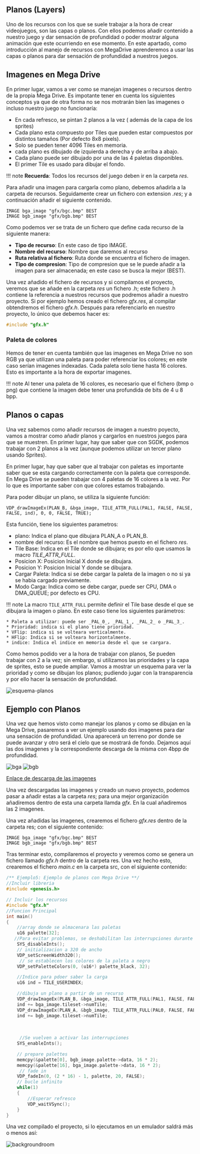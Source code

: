 ## Planos (Layers)

Uno de los recursos con los que se suele trabajar a la hora de crear videojuegos, son las capas o planos. Con ellos podemos añadir contenido a nuestro juego y dar sensación de profundidad o poder mostrar alguna animación que este ocurriendo en ese momento. En este apartado, como introducción al manejo de recursos con MegaDrive aprenderemos a usar las capas o planos para dar sensación de profundidad a nuestros juegos.

## Imagenes en Mega Drive

En primer lugar, vamos a ver como se manejan imagenes o recursos dentro de la propia Mega Drive. Es impotante tener en cuenta los siguientes conceptos ya que de otra forma no se nos motrarán bien las imagenes o incluso nuestro juego no funcionaría:

* En cada refresco, se pintan 2 planos a la vez ( además de la capa de los sprites)
* Cada plano esta compuesto por Tiles que pueden estar compuestos por distintos tamaños (Por defecto 8x8 pixels).
* Solo se pueden tener 4096 Tiles en memoria.
* cada plano es dibujado de izquierda a derecha y de arriba a abajo.
* Cada plano puede ser dibujado por una de las 4 paletas disponibles.
* El primer Tile es usado para dibujar el fondo.

!!! note
    **Recuerda**: Todos los recursos del juego deben ir en la carpeta _res_.

Para añadir una imagen para cargarla como plano, debemos añadirla a la carpeta de recursos. Seguidamente crear un fichero con extension _.res_; y a continuación añadir el siguiente contenido.

```
IMAGE bga_image "gfx/bgc.bmp" BEST
IMAGE bgb_image "gfx/bgb.bmp" BEST
```

Como podemos ver se trata de un fichero que define cada recurso de la siguiente manera:

* **Tipo de recurso**: En este caso de tipo IMAGE.
* **Nombre del recurso**: Nombre que daremos al recurso
* **Ruta relativa al fichero**: Ruta donde se encuentra el fichero de imagen.
* **Tipo de compresion**: Tipo de compresion que se le puede añadir a la imagen para ser almacenada; en este caso se busca la mejor (BEST).

Una vez añadido el fichero de recursos y si compilamos el proyecto, veremos que se añade en la carpeta _res_ un fichero .h; este fichero .h contiene la referencia a nuestros recursos que podremos añadir a nuestro proyecto. Si por ejemplo hemos creado el fichero _gfx.res_, al compilar obtendremos el fichero _gfx.h_. Después para referenciarlo en nuestro proyecto, lo único que debemos hacer es:

```c
#include "gfx.h"
```

### Paleta de colores

Hemos de tener en cuenta también que las imagenes en Mega Drive no son RGB ya que utilizan una paleta para poder referenciar los colores; en este caso serían imagenes indexadas. Cada paleta solo tiene hasta 16 colores. Esto es importante a la hora de exportar imagenes.

!!! note
    Al tener una paleta de 16 colores, es necesario que el fichero (bmp o png) que contiene la imagen debe tener una profundida de bits de 4 u 8 bpp.

## Planos o capas

Una vez sabemos como añadir recursos de imagen a nuestro poyecto, vamos a mostrar como añadir planos y cargarlos en nuestros juegos para que se muestren. En primer lugar, hay que saber que con SGDK, podemos trabajar con 2 planos a la vez (aunque podemos utilizar un tercer plano usando Sprites).

En primer lugar, hay que saber que al trabajar con paletas es importante saber que se esta cargando correctamente con la paleta que corresponde. En Mega Drive se pueden trabajar con 4 paletas de 16 colores a la vez. Por lo que es importante saber con que colores estamos trabajando.

Para poder dibujar un plano, se utiliza la siguiente función:

```
VDP_drawImageEx(PLAN_B, &bga_image, TILE_ATTR_FULL(PAL1, FALSE, FALSE, FALSE, ind), 0, 0, FALSE, TRUE);
```

Esta función, tiene los siguientes parametros:

* plano: Indica el plano que dibujara PLAN_A o PLAN_B.
* nombre del recurso: Es el nombre que hemos puesto en el fichero _res_.
* Tile Base: Indica en el Tile donde se dibujara; es por ello que usamos la macro _TILE_ATTR_FULL_.
* Posicion X: Posicion Inicial X donde se dibujara.
* Posicion Y: Posicion Inicial Y donde se dibujara.
* Cargar Paleta: Indica si se debe cargar la paleta de la imagen o no si ya se habia cargado previamente.
* Modo Carga: Indica como se debe cargar, puede ser CPU, DMA o DMA_QUEUE; por defecto es CPU.

!!! note
    La macro ```TILE_ATTR_FULL``` permite definir el Tile base desde el que se dibujara la imagen o plano. En este caso tiene los siguientes parámetros:
    
    * Paleta a utilizar: puede ser _PAL_0_, _PAL_1_, _PAL_2_ o _PAL_3_.
    * Prioridad: indica si el plano tiene prioridad.
    * VFlip: indica si se volteara verticalmente.
    * HFlip: Indica si se volteara horizontalmente.
    * indice: Indica el indice en memoria desde el que se cargara.

Como hemos podido ver a la hora de trabajar con planos, Se pueden trabajar con 2 a la vez; sin embargo, si utilizamos las prioridades y la capa de sprites, esto se puede ampliar. Vamos a mostrar un esquema para ver la prioridad y como se dibujan los planos; pudiendo jugar con la transparencia y por ello hacer la sensación de profundidad.

![esquema-planos](..\img\esquemaplanos.png)

## Ejemplo con Planos

Una vez que hemos visto como manejar los planos y como se dibujan en la Mega Drive, pasaremos a ver un ejemplo usando dos imagenes para dar una sensación de profundidad. Una aparecerá un terreno por donde se puede avanzar y otro será el cielo que se mostrará de fondo. Dejamos aquí las dos imagenes y la correspondiente descarga de la misma con 4bpp de profundidad.

![bga](..\img\bga.png)
![bgb](..\img\bgb.png)

[Enlace de descarga de las imagenes](..\res\images.zip)

Una vez descargadas las imagenes y creado un nuevo proyecto, podemos pasar a añadir estas a la carpeta _res_; para una mejor organización añadiremos dentro de esta una carpeta llamda _gfx_. En la cual añadiremos las 2 imagenes.

Una vez añadidas las imagenes, crearemos el fichero _gfx.res_ dentro de la carpeta res; con el siguiente contenido:

```
IMAGE bga_image "gfx/bgc.bmp" BEST
IMAGE bgb_image "gfx/bgb.bmp" BEST
```

Tras terminar esto, compilaremos el proyecto y veremos como se genera un fichero llamado _gfx.h_ dentro de la carpeta res. Una vez hecho esto, crearemos el fichero _main.c_ en  la carpeta src, con el siguiente contenido:

```c
/** Ejemplo5: Ejemplo de planos con Mega Drive **/
//Incluir libreria
#include <genesis.h>

// Incluir los recursos
#include "gfx.h"
//Funcion Principal
int main()
{
    //array donde se almacenara las paletas
    u16 palette[32];
   //Para evitar problemas, se deshabilitan las interrupciones durante la carga
    SYS_disableInts();
    // initializacion a 320 de ancho
    VDP_setScreenWidth320();
     // se establecen los colores de la paleta a negro
    VDP_setPaletteColors(0, (u16*) palette_black, 32);

    //Indice para pdoer saber la carga
    u16 ind = TILE_USERINDEX;

    //dibuja un plano a partir de un recurso
    VDP_drawImageEx(PLAN_B, &bga_image, TILE_ATTR_FULL(PAL1, FALSE, FALSE, FALSE, ind), 0, 0, FALSE, TRUE);
    ind += bga_image.tileset->numTile;
    VDP_drawImageEx(PLAN_A, &bgb_image, TILE_ATTR_FULL(PAL0, FALSE, FALSE, FALSE, ind), 0, 0, FALSE, TRUE);
    ind += bgb_image.tileset->numTile;
    
    
   
     //Se vuelven a activar las interrupciones
    SYS_enableInts();

    // prepare palettes
    memcpy(&palette[0], bgb_image.palette->data, 16 * 2);
    memcpy(&palette[16], bga_image.palette->data, 16 * 2);
     // fade in
    VDP_fadeIn(0, (2 * 16) - 1, palette, 20, FALSE);
    // bucle infinito
    while(1)
    {
        //Esperar refresco
        VDP_waitVSync();
    }
}
```

Una vez compilado el proyecto, si lo ejecutamos en un emulador saldrá más o menos así:

![backgroundroom](..\img\backgroundrom.PNG)
